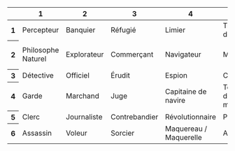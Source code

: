 <table class="table table-bordered table-striped">
    <thead>
        <tr>
            <th></th>
            <th>1</th>
            <th>2</th>
            <th>3</th>
            <th>4</th>
            <th>5</th>
            <th>6</th>
        </tr>
    </thead>
    <tbody>
        <tr>
            <th>1</th>
            <td>Percepteur</td>
            <td>Banquier</td>
            <td>Réfugié</td>
            <td>Limier</td>
            <td>Trafiquant de drogue</td>
            <td>Noble</td>
        </tr>
        <tr>
            <th>2</th>
            <td>Philosophe Naturel</td>
            <td>Explorateur</td>
            <td>Commerçant</td>
            <td>Navigateur</td>
            <td>Mercenaire</td>
            <td>Patron du monde souterrain</td>
        </tr>
        <tr>
            <th>3</th>
            <td>Détective</td>
            <td>Officiel</td>
            <td>Érudit</td>
            <td>Espion</td>
            <td>Courrier</td>
            <td>Diplomate</td>
        </tr>
        <tr>
            <th>4</th>
            <td>Garde</td>
            <td>Marchand</td>
            <td>Juge</td>
            <td>Capitaine de navire</td>
            <td>Tenancier de magasin</td>
            <td>Soldat</td>
        </tr>
        <tr>
            <th>5</th>
            <td>Clerc</td>
            <td>Journaliste</td>
            <td>Contrebandier</td>
            <td>Révolutionnaire</td>
            <td>Prêtre</td>
            <td>Démon</td>
        </tr>
        <tr>
            <th>6</th>
            <td>Assassin</td>
            <td>Voleur</td>
            <td>Sorcier</td>
            <td>Maquereau / Maquerelle</td>
            <td>Artiste</td>
            <td>Docteur</td>
        </tr>
    </tbody>
</table>
